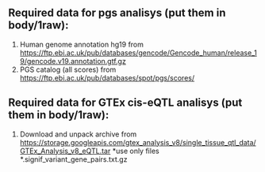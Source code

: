 Required data for pgs analisys (put them in body/1raw):
------------------------------------------------------
1. Human genome annotation hg19 from https://ftp.ebi.ac.uk/pub/databases/gencode/Gencode_human/release_19/gencode.v19.annotation.gtf.gz
1. PGS catalog (all scores) from https://ftp.ebi.ac.uk/pub/databases/spot/pgs/scores/

Required data for GTEx cis-eQTL analisys (put them in body/1raw):
------------------------------------------------------
1. Download and unpack archive from https://storage.googleapis.com/gtex_analysis_v8/single_tissue_qtl_data/GTEx_Analysis_v8_eQTL.tar 
*use only files *.signif_variant_gene_pairs.txt.gz
